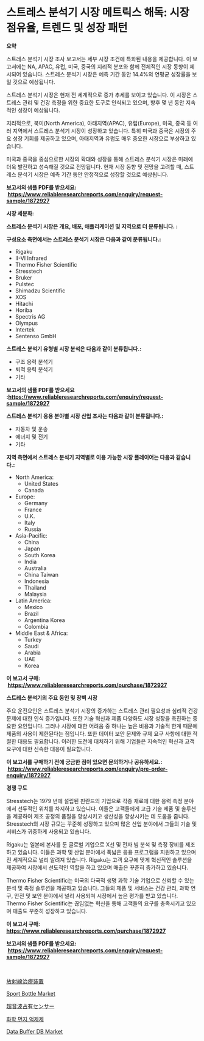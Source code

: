 <p><h1>스트레스 분석기 시장 메트릭스 해독: 시장 점유율, 트렌드 및 성장 패턴</h1></p><p><strong>요약</strong></p>
<p><p>스트레스 분석기 시장 조사 보고서는 세부 시장 조건에 특화된 내용을 제공합니다. 이 보고서에는 NA, APAC, 유럽, 미국, 중국의 지리적 분포와 함께 전체적인 시장 동향이 제시되어 있습니다. 스트레스 분석기 시장은 예측 기간 동안 14.4%의 연평균 성장률을 보일 것으로 예상됩니다.</p><p>스트레스 분석기 시장은 현재 전 세계적으로 증가 추세를 보이고 있습니다. 이 시장은 스트레스 관리 및 건강 측정을 위한 중요한 도구로 인식되고 있으며, 향후 몇 년 동안 지속적인 성장이 예상됩니다.</p><p>지리적으로, 북미(North America), 아태지역(APAC), 유럽(Europe), 미국, 중국 등 여러 지역에서 스트레스 분석기 시장이 성장하고 있습니다. 특히 미국과 중국은 시장의 주요 성장 기회를 제공하고 있으며, 아태지역과 유럽도 매우 중요한 시장으로 부상하고 있습니다.</p><p>미국과 중국을 중심으로한 시장의 확대와 성장을 통해 스트레스 분석기 시장은 미래에 더욱 발전하고 성숙해질 것으로 전망됩니다. 현재 시장 동향 및 전망을 고려할 때, 스트레스 분석기 시장은 예측 기간 동안 안정적으로 성장할 것으로 예상됩니다.</p></p>
<p><strong>보고서의 샘플 PDF를 받으세요: &nbsp;<a href="https://www.reliableresearchreports.com/enquiry/request-sample/1872927">https://www.reliableresearchreports.com/enquiry/request-sample/1872927</a></strong></p>
<p><strong>시장 세분화:</strong></p>
<p><strong> 스트레스 분석기 시장은 개요, 배포, 애플리케이션 및 지역으로 더 분류됩니다. :</strong></p>
<p><strong>구성요소 측면에서는 스트레스 분석기 시장은 다음과 같이 분류됩니다.:</strong></p>
<p><ul><li>Rigaku</li><li>II-VI Infrared</li><li>Thermo Fisher Scientific</li><li>Stresstech</li><li>Bruker</li><li>Pulstec</li><li>Shimadzu Scientific</li><li>XOS</li><li>Hitachi</li><li>Horiba</li><li>Spectris AG</li><li>Olympus</li><li>Intertek</li><li>Sentenso GmbH</li></ul></p>
<p><strong> 스트레스 분석기 유형별 시장 분석은 다음과 같이 분류됩니다.:</strong></p>
<p><ul><li>구조 응력 분석기</li><li>퇴적 응력 분석기</li><li>기타</li></ul></p>
<p><strong>보고서의 샘플 PDF를 받으세요 :<a href="https://www.reliableresearchreports.com/enquiry/request-sample/1872927">https://www.reliableresearchreports.com/enquiry/request-sample/1872927</a></strong></p>
<p><strong> 스트레스 분석기 응용 분야별 시장 산업 조사는 다음과 같이 분류됩니다.:</strong></p>
<p><ul><li>자동차 및 운송</li><li>에너지 및 전기</li><li>기타</li></ul></p>
<p><strong>지역 측면에서 스트레스 분석기 지역별로 이용 가능한 시장 플레이어는 다음과 같습니다.:</strong></p>
<p><ul>
    <li>
        North America:
        <ul>
            <li>United States</li>
            <li>Canada</li>
        </ul>
    </li>
    <li>
        Europe:
        <ul>
            <li>Germany</li>
            <li>France</li>
            <li>U.K.</li>
            <li>Italy</li>
            <li>Russia</li>
        </ul>
    </li>
    <li>
        Asia-Pacific:
        <ul>
            <li>China</li>
            <li>Japan</li>
            <li>South Korea</li>
            <li>India</li>
            <li>Australia</li>
            <li>China Taiwan</li>
            <li>Indonesia</li>
            <li>Thailand</li>
            <li>Malaysia</li>
        </ul>
    </li>
    <li>
        Latin America:
        <ul>
            <li>Mexico</li>
            <li>Brazil</li>
            <li>Argentina Korea</li>
            <li>Colombia</li>
        </ul>
    </li>
    <li>
        Middle East & Africa:
        <ul>
            <li>Turkey</li>
            <li>Saudi</li>
            <li>Arabia</li>
            <li>UAE</li>
            <li>Korea</li>
        </ul>
    </li>
    </ul></p>
<p><strong>이 보고서 구매: &nbsp;<a href="https://www.reliableresearchreports.com/purchase/1872927">https://www.reliableresearchreports.com/purchase/1872927</a></strong></p>
<p><strong>스트레스 분석기의 주요 동인 및 장벽 시장</strong></p>
<p><p>주요 운전요인은 스트레스 분석기 시장의 증가하는 스트레스 관리 필요성과 심리적 건강 문제에 대한 인식 증가입니다. 또한 기술 혁신과 제품 다양화도 시장 성장을 촉진하는 중요한 요인입니다. 그러나 시장에 대한 어려움 중 하나는 높은 비용과 기술적 한계 때문에 제품의 사용이 제한된다는 점입니다. 또한 데이터 보안 문제와 규제 요구 사항에 대한 적절한 대응도 필요합니다. 이러한 도전에 대처하기 위해 기업들은 지속적인 혁신과 고객 요구에 대한 신속한 대응이 필요합니다.</p></p>
<p><strong>이 보고서를 구매하기 전에 궁금한 점이 있으면 문의하거나 공유하세요.: &nbsp;<a href="https://www.reliableresearchreports.com/enquiry/pre-order-enquiry/1872927">https://www.reliableresearchreports.com/enquiry/pre-order-enquiry/1872927</a></strong></p>
<p><strong>경쟁 구도</strong></p>
<p><p>Stresstech는 1979 년에 설립된 핀란드의 기업으로 각종 재료에 대한 응력 측정 분야에서 선두적인 위치를 차지하고 있습니다. 이들은 고객들에게 고급 기술 제품 및 솔루션을 제공하여 제조 공정의 품질을 향상시키고 생산성을 향상시키는 데 도움을 줍니다. Stresstech의 시장 규모는 꾸준히 성장하고 있으며 많은 산업 분야에서 그들의 기술 및 서비스가 귀중하게 사용되고 있습니다.</p><p>Rigaku는 일본에 본사를 둔 글로벌 기업으로 X선 및 전자 빔 분석 및 측정 장비를 제조하고 있습니다. 이들은 과학 및 산업 분야에서 폭넓은 응용 프로그램을 지원하고 있으며 전 세계적으로 널리 알려져 있습니다. Rigaku는 고객 요구에 맞게 혁신적인 솔루션을 제공하여 시장에서 선도적인 역할을 하고 있으며 매출은 꾸준히 증가하고 있습니다.</p><p>Thermo Fisher Scientific는 미국의 다국적 생명 과학 기술 기업으로 신뢰할 수 있는 분석 및 측정 솔루션을 제공하고 있습니다. 그들의 제품 및 서비스는 건강 관리, 과학 연구, 안전 및 보안 분야에서 널리 사용되며 시장에서 높은 평가를 받고 있습니다. Thermo Fisher Scientific는 끊임없는 혁신을 통해 고객들의 요구를 충족시키고 있으며 매출도 꾸준히 성장하고 있습니다.</p></p>
<p><strong>이 보고서 구매: &nbsp; <a href="https://www.reliableresearchreports.com/purchase/1872927">https://www.reliableresearchreports.com/purchase/1872927</a></strong></p>
<p><strong>보고서의 샘플 PDF를 받으세요: &nbsp;<a href="https://www.reliableresearchreports.com/enquiry/request-sample/1872927">https://www.reliableresearchreports.com/enquiry/request-sample/1872927</a></strong><strong></strong></p>
<p>&nbsp;</p>
<p><p><a href="https://github.com/ppmazlotr77499/Market-Research-Report-List-1/blob/main/58464482816.md">放射線治療装置</a></p><p><a href="https://github.com/lylyparadise/Market-Research-Report-List-2/blob/main/sport-bottle-market.md">Sport Bottle Market</a></p><p><a href="https://medium.com/@lillianamurazik2023/%E8%B6%85%E9%9F%B3%E6%B3%A2%E3%82%BB%E3%83%B3%E3%82%B5%E3%83%BC%E5%B8%82%E5%A0%B4%E3%83%AC%E3%83%9D%E3%83%BC%E3%83%88%E3%81%AF-%E3%81%93%E3%81%AE%E5%B8%82%E5%A0%B4%E3%81%AE%E6%9C%80%E6%96%B0%E3%81%AE%E3%83%88%E3%83%AC%E3%83%B3%E3%83%89%E3%82%84%E6%88%90%E9%95%B7%E3%81%AE%E6%A9%9F%E4%BC%9A%E3%82%92%E6%98%8E%E3%82%89%E3%81%8B%E3%81%AB%E3%81%97%E3%81%A6%E3%81%84%E3%81%BE%E3%81%99-7ada41cce982">超音波占有センサー</a></p><p><a href="https://medium.com/@cute_priencsss/%ED%99%94%ED%95%99-%EB%A8%BC%EC%A7%80-%EC%96%B5%EC%A0%9C%EC%A0%9C-%EC%8B%9C%EC%9E%A5-%EC%A1%B0%EC%82%AC-%EB%B3%B4%EA%B3%A0%EC%84%9C-%EA%B7%B8-%EC%97%AD%EC%82%AC-%EB%B0%8F-2024%EB%85%84%EB%B6%80%ED%84%B0-2031%EB%85%84%EA%B9%8C%EC%A7%80%EC%9D%98-%EC%98%88%EC%B8%A1-f0bc72b1b099">화학 먼지 억제제</a></p><p><a href="https://issuu.com/reportprime-2/docs/data-buffer-db-market-size-2030.pptx">Data Buffer DB Market</a></p></p>